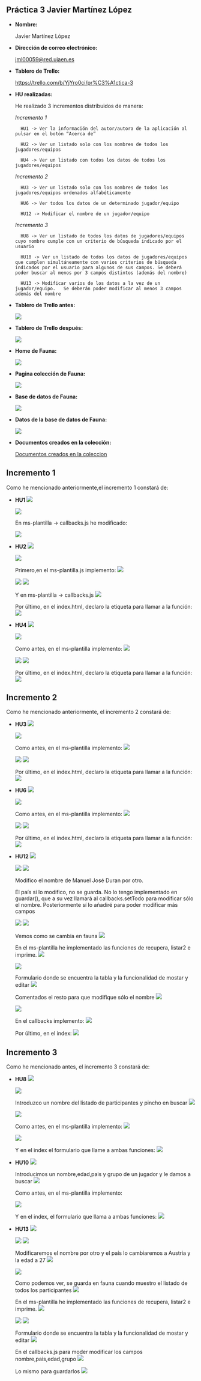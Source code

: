## Práctica 3 Javier Martínez López
* **Nombre:**

  Javier Martínez López

* **Dirección de correo electrónico:**

  jml00059@red.ujaen.es

* **Tablero de Trello:**

    https://trello.com/b/YjYro0ci/pr%C3%A1ctica-3
    
* **HU realizadas:**

    He realizado 3 incrementos distribuidos de manera:
    
    *Incremento 1*
    
        HU1 -> Ver la información del autor/autora de la aplicación al pulsar en el botón “Acerca de”

        HU2 -> Ver un listado solo con los nombres de todos los jugadores/equipos

        HU4 -> Ver un listado con todos los datos de todos los jugadores/equipos

    *Incremento 2*

        HU3 -> Ver un listado solo con los nombres de todos los jugadores/equipos ordenados alfabéticamente

        HU6 -> Ver todos los datos de un determinado jugador/equipo

        HU12 -> Modificar el nombre de un jugador/equipo

    *Incremento 3*
    
        HU8 -> Ver un listado de todos los datos de jugadores/equipos cuyo nombre cumple con un criterio de búsqueda indicado por el usuario

        HU10 -> Ver un listado de todos los datos de jugadores/equipos que cumplen simultáneamente con varios criterios de búsqueda indicados por el usuario para algunos de sus campos. Se deberá poder buscar al menos por 3 campos distintos (además del nombre)

        HU13 -> Modificar varios de los datos a la vez de un jugador/equipo.   Se deberán poder modificar al menos 3 campos además del nombre

* **Tablero de Trello antes:**

    <img src='./img/Inicio_Trello.jpg'>  

* **Tablero de Trello después:**

    <img src='./img/final_trello.jpg'>  
    
* **Home de Fauna:**

    <img src='./img/home_fauna.jpg'>  

* **Pagina colección de Fauna:**

    <img src='./img/pagina_fauna.jpg'>  

* **Base de datos de Fauna:**

    <img src='./img/basedatos.jpg'>  

* **Datos de la base de datos de Fauna:**

    <img src='./img/datosb.jpg'>  

* **Documentos creados en la colección:**

    [Documentos creados en la coleccion](coleccion.json)

## Incremento 1
Como he mencionado anteriormente,el incremento 1 constará de:
* **HU1**
    <img src='./img/HU1 Trello.jpg'> 
    
    <img src='./img/HU1.jpg'> 

    En ms-plantilla -> callbacks.js he modificado:

    <img src='./img/HU1 codigo.jpg'> 

* **HU2**
    <img src='./img/HU2 Trello.jpg'> 
    
    <img src='./img/HU2.jpg'> 

    Primero,en el ms-plantilla.js implemento:
    <img src='./img/HU2 1.jpg'> 

    <img src='./img/HU2 11.jpg'> 

    <img src='./img/imprime.jpg'> 
    
    Y en ms-plantilla -> callbacks.js
    <img src='./img/HU2 111.jpg'> 

    Por último, en el index.html, declaro la etiqueta para llamar a la función:
    <img src='./img/HU2 2.jpg'> 

* **HU4**
    <img src='./img/HU4 Trello.jpg'>
    
    <img src='./img/HU4 bien.jpg'>

    Como antes, en el ms-plantilla implemento:
    <img src='./img/HU4 1.jpg'>

    <img src='./img/HU4 11.jpg'>

    <img src='./img/imprime.jpg'> 

    Por último, en el index.html, declaro la etiqueta para llamar a la función:
    <img src='./img/HU4 2.jpg'> 


## Incremento 2

Como he mencionado anteriormente, el incremento 2 constará de:
* **HU3**
    <img src='./img/HU3 Trello.jpg'> 

    <img src='./img/HU3 1.jpg'> 

    Como antes, en el ms-plantilla implemento:
    <img src='./img/HU3 111.jpg'> 

    <img src='./img/HU3 1111.jpg'> 

    <img src='./img/imprime.jpg'> 

    Por último, en el index.html, declaro la etiqueta para llamar a la función:
    <img src='./img/HU3 11.jpg'> 

* **HU6**
    <img src='./img/HU6 Trello.jpg'> 

    <img src='./img/HU6 1.jpg'> 

    Como antes, en el ms-plantilla implemento:
    <img src='./img/HU6 11.jpg'>

    <img src='./img/HU6 111.jpg'>

    <img src='./img/imprime.jpg'> 

    Por último, en el index.html, declaro la etiqueta para llamar a la función:
    <img src='./img/HU6 2.jpg'>

* **HU12**
    <img src='./img/HU12.jpg'>

    <img src='./img/HU12 cod1.jpg'>

    <img src='./img/HU12 cod2.jpg'>

    Modifico el nombre de Manuel José Duran por otro.
    
    El país si lo modifico, no se guarda. No lo tengo implementado en guardar(), que a su vez llamará al callbacks.setTodo para modificar sólo el nombre. Posteriormente sí lo añadiré para poder modificar más campos

    <img src='./img/HU12 cod3.jpg'>

    <img src='./img/HU12 cod4.jpg'>

    Vemos como se cambia en fauna
    <img src='./img/HU12 fauna.jpg'>

    En el ms-plantilla he implementado las funciones de recupera, listar2 e imprime.
    <img src='./img/imprimeMuchasPersonas.jpg'>

    <img src='./img/HU12 actualiza.jpg'>

    Formulario donde se encuentra la tabla y la funcionalidad de mostar y editar
    <img src='./img/HU13 3.jpg'>

    Comentados el resto para que modifique sólo el nombre
    <img src='./img/HU12 sustituye.jpg'>

    <img src='./img/HU12 guardar.jpg'>

    En el callbacks implemento:
    <img src='./img/HU12 set.jpg'>

    Por último, en el index:
    <img src='./img/HU12 index.jpg'>


## Incremento 3

Como he mencionado antes, el incremento 3 constará de:
* **HU8**
    <img src='./img/HU8 Trello.jpg'>

    <img src='./img/HU8 1 antes.jpg'>

    Introduzco un nombre del listado de participantes y pincho en buscar
    <img src='./img/HU8 1 antes 1.jpg'>

    <img src='./img/HU8 1.jpg'>

    Como antes, en el ms-plantilla implemento:
    <img src='./img/HU8 cod 1.jpg'>

    <img src='./img/HU8 cod 2.jpg'>

    Y en el index el formulario que llame a ambas funciones:
    <img src='./img/HU8 index.jpg'>

* **HU10**
    <img src='./img/HU10 Trello.jpg'>

    Introducimos un nombre,edad,pais y grupo de un jugador y le damos a buscar
    <img src='./img/HU10 1.jpg'>

    Como antes, en el ms-plantilla implemento:
    
    <img src='./img/HU10 11.jpg'>

    Y en el index, el formulario que llama a ambas funciones:
    <img src='./img/HU10 2.jpg'>

* **HU13**
    <img src='./img/HU13.jpg'>

    <img src='./img/HU12 cod1.jpg'>

    <img src='./img/HU13 1.jpg'>

    Modificaremos el nombre por otro y el país lo cambiaremos a Austria y la edad a 27
    <img src='./img/HU13 11.jpg'>

    <img src='./img/HU13 111.jpg'>

    Como podemos ver, se guarda en fauna cuando muestro el listado de todos los participantes
    <img src='./img/HU13 2.jpg'>

     En el ms-plantilla he implementado las funciones de recupera, listar2 e imprime.
    <img src='./img/imprimeMuchasPersonas.jpg'>

    <img src='./img/HU12 actualiza.jpg'>

    <img src='./img/HU13 sust.jpg'>

    Formulario donde se encuentra la tabla y la funcionalidad de mostar y editar
    <img src='./img/HU13 3.jpg'>

    En el callbacks.js para moder modificar los campos nombre,pais,edad,grupo
    <img src='./img/HU13 4.jpg'>

    Lo mismo para guardarlos
    <img src='./img/HU13 5.jpg'>